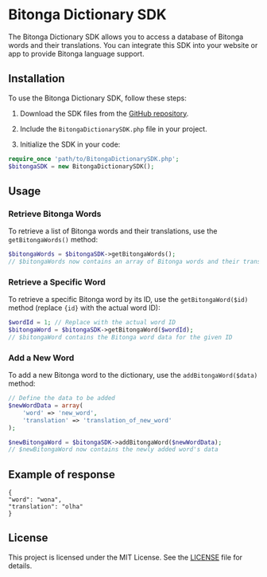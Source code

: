 # Bitonga Dictionary SDK

The Bitonga Dictionary SDK allows you to access a database of Bitonga words and their translations. You can integrate this SDK into your website or app to provide Bitonga language support.

## Installation

To use the Bitonga Dictionary SDK, follow these steps:

1. Download the SDK files from the [GitHub repository](https://github.com/tantofaznem/BitongaSDK).

2. Include the `BitongaDictionarySDK.php` file in your project.

3. Initialize the SDK in your code:

```php
require_once 'path/to/BitongaDictionarySDK.php';
$bitongaSDK = new BitongaDictionarySDK();
```

## Usage

### Retrieve Bitonga Words

To retrieve a list of Bitonga words and their translations, use the `getBitongaWords()` method:

```php
$bitongaWords = $bitongaSDK->getBitongaWords();
// $bitongaWords now contains an array of Bitonga words and their translations
```

### Retrieve a Specific Word

To retrieve a specific Bitonga word by its ID, use the `getBitongaWord($id)` method (replace `{id}` with the actual word ID):

```php
$wordId = 1; // Replace with the actual word ID
$bitongaWord = $bitongaSDK->getBitongaWord($wordId);
// $bitongaWord contains the Bitonga word data for the given ID
```

### Add a New Word

To add a new Bitonga word to the dictionary, use the `addBitongaWord($data)` method:

```php
// Define the data to be added
$newWordData = array(
    'word' => 'new_word',
    'translation' => 'translation_of_new_word'
);

$newBitongaWord = $bitongaSDK->addBitongaWord($newWordData);
// $newBitongaWord now contains the newly added word's data
```

## Example of response

```
{
"word": "wona",
"translation": "olha"
}
```

## License

This project is licensed under the MIT License. See the [LICENSE](LICENSE) file for details.
